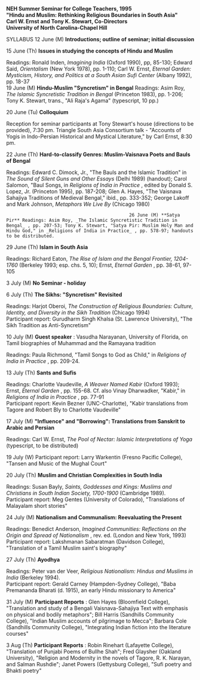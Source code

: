 **NEH Summer Seminar for College Teachers, 1995**  
**"Hindu and Muslim: Rethinking Religious Boundaries in South Asia"**  
**Carl W. Ernst and Tony K. Stewart, Co-Directors**  
**University of North Carolina-Chapel Hill**

SYLLABUS 12 June (M) **Introductions; outline of seminar; initial discussion**

15 June (Th) **Issues in studying the concepts of Hindu and Muslim**

Readings: Ronald Inden, _Imagining India_ (Oxford 1990), pp, 85-130; Edward
Said, _Orientalism_ (New York 1978), pp. 1-110; Carl W. Ernst, _Eternal
Garden: Mysticism, History, and Politics at a South Asian Sufi Center_ (Albany
1992), pp. 18-37  
                                                  19 June (M) **Hindu-Muslim "Syncretism" in Bengal** Readings: Asim Roy, _The Islamic Syncretistic Tradition in Bengal_ (Princeton 1983), pp. 1-206; Tony K. Stewart, trans., "Ali Raja's Agama" (typescript, 10 pp.)   


20 June (Tu) **Colloquium**

Reception for seminar participants at Tony Stewart's house (directions to be
provided), 7:30 pm. Triangle South Asia Consortium talk - "Accounts of Yogis
in Indo-Persian Historical and Mystical Literature," by Carl Ernst, 8:30 pm.  


22 June (Th) **Hard-to-classify Genres: Muslim-Vaisnava Poets and Bauls of
Bengal**

Readings: Edward C. Dimock, Jr., "The Bauls and the Islamic Tradition" in _The
Sound of Silent Guns and Other Essays_ (Delhi 1989) (handout); Carol Salomon,
"Baul Songs, in _Religions of India in Practice_ , edited by Donald S. Lopez,
Jr. (Princeton 1995), pp. 187-208; Glen A. Hayes, "The Vaisnava Sahajiya
Traditions of Medieval Bengal," ibid., pp. 333-352; George Lakoff and Mark
Johnson, _Metaphors We Live By_ (Chicago 1980)  
    
                                                  26 June (M) **Satya Pir** Readings: Asim Roy, _The Islamic Syncretistic Tradition in Bengal_ , pp. 207-53; Tony K. Stewart, "Satya Pir: Muslim Holy Man and Hindu God," in _Religions of India in Practice_ , pp. 578-97; handouts to be distributed.   


29 June (Th) **Islam in South Asia**

Readings: Richard Eaton, _The Rise of Islam and the Bengal Frontier,
1204-1760_ (Berkeley 1993; esp. chs. 5, 10); Ernst, _Eternal Garden_ , pp.
38-61, 97-105  


3 July (M) **No Seminar - holiday**

6 July (Th) **The Sikhs: "Syncretism" Revisited**

Readings: Harjot Oberoi, _The Construction of Religious Boundaries: Culture,
Identity, and Diversity in the Sikh Tradition_ (Chicago 1994)  
Participant report: Gurudharm Singh Khalsa (St. Lawrence University), "The
Sikh Tradition as Anti-Syncretism"  


10 July (M) **Guest speaker** : Vasudha Narayanan, University of Florida, on
Tamil biographies of Muhammad and the Ramayana tradition

Readings: Paula Richmond, "Tamil Songs to God as Child," in _Religions of
India in Practice_ , pp. 209-24.  


13 July (Th) **Sants and Sufis**

Readings: Charlotte Vaudeville, _A Weaver Named Kabir_ (Oxford 1993); Ernst,
_Eternal Garden_ , pp. 155-68. Cf. also Vinay Dharwadker, "Kabir," in
_Religions of India in Practice_ , pp. 77-91  
Participant report: Kevin Bezner (UNC-Charlotte), "Kabir translations from
Tagore and Robert Bly to Charlotte Vaudeville"  


17 July (M) **"Influence" and "Borrowing": Translations from Sanskrit to
Arabic and Persian**

Readings: Carl W. Ernst, _The Pool of Nectar: Islamic Interpretations of Yoga_
(typescript, to be distributed)  


19 July (W) Participant report: Larry Warkentin (Fresno Pacific College),
"Tansen and Music of the Mughal Court"  


20 July (Th) **Muslim and Christian Complexities in South India**

Readings: Susan Bayly, _Saints, Goddesses and Kings: Muslims and Christians in
South Indian Society, 1700-1900_ (Cambridge 1989).  
Participant report: Meg Gentes (University of Colorado), "Translations of
Malayalam short stories"  


24 July (M) **Nationalism and Communalism: Reevaluating the Present**

Readings: Benedict Anderson, _Imagined Communities: Reflections on the Origin
and Spread of Nationalism_ , rev. ed. (London and New York, 1993)  
Participant report: Lakshmanan Sabaratman (Davidson College), "Translation of
a Tamil Muslim saint's biography"  


27 July (Th) **Ayodhya**

Readings: Peter van der Veer, _Religious Nationalism: Hindus and Muslims in
India_ (Berkeley 1994).  
Participant report: Gerald Carney (Hampden-Sydney College), "Baba Premananda
Bharati (d. 1915), an early Hindu missionary to America"  


31 July (M) **Participant Reports** : Glen Hayes (Bloomfield College),
"Translation and study of a Bengali Vaisnava-Sahajiya Text with emphasis on
physical and bodily metaphors"; Bill Harris (Sandhills Community College),
"Indian Muslim accounts of pilgrimage to Mecca"; Barbara Cole (Sandhills
Community College), "Integrating Indian fiction into the literature courses"

3 Aug (Th) **Participant Reports** : Robin Rinehart (Lafayette College),
"Translation of Punjabi Poems of Bullhe Shah"; Fred Glaysher (Oakland
University), "Religion and Modernity in the novels of Tagore, R. K. Narayan,
and Salman Rushdie"; Janet Powers (Gettysburg College), "Sufi poetry and
Bhakti poetry"  
    


